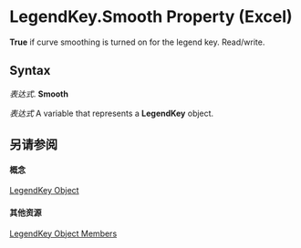 
# LegendKey.Smooth Property (Excel)

 **True** if curve smoothing is turned on for the legend key. Read/write.


## Syntax

 _表达式_. **Smooth**

 _表达式_ A variable that represents a **LegendKey** object.


## 另请参阅


#### 概念


[LegendKey Object](2d806a8f-2fed-e6f6-bb76-7339fa692cbb.md)
#### 其他资源


[LegendKey Object Members](http://msdn.microsoft.com/library/c6d7e301-0487-7b7a-047c-1faa88694971%28Office.15%29.aspx)